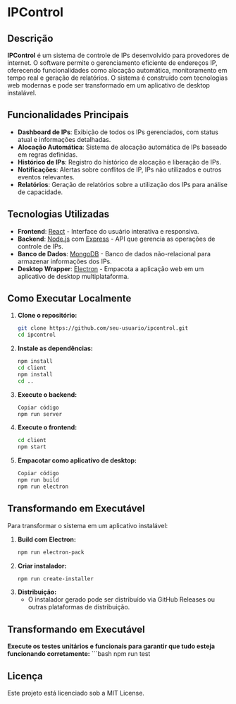 # IPControl

## Descrição

**IPControl** é um sistema de controle de IPs desenvolvido para provedores de internet. O software permite o gerenciamento eficiente de endereços IP, oferecendo funcionalidades como alocação automática, monitoramento em tempo real e geração de relatórios. O sistema é construído com tecnologias web modernas e pode ser transformado em um aplicativo de desktop instalável.

## Funcionalidades Principais

- **Dashboard de IPs**: Exibição de todos os IPs gerenciados, com status atual e informações detalhadas.
- **Alocação Automática**: Sistema de alocação automática de IPs baseado em regras definidas.
- **Histórico de IPs**: Registro do histórico de alocação e liberação de IPs.
- **Notificações**: Alertas sobre conflitos de IP, IPs não utilizados e outros eventos relevantes.
- **Relatórios**: Geração de relatórios sobre a utilização dos IPs para análise de capacidade.

## Tecnologias Utilizadas

- **Frontend**: [React](https://reactjs.org/) - Interface do usuário interativa e responsiva.
- **Backend**: [Node.js](https://nodejs.org/) com [Express](https://expressjs.com/) - API que gerencia as operações de controle de IPs.
- **Banco de Dados**: [MongoDB](https://www.mongodb.com/) - Banco de dados não-relacional para armazenar informações dos IPs.
- **Desktop Wrapper**: [Electron](https://www.electronjs.org/) - Empacota a aplicação web em um aplicativo de desktop multiplataforma.

## Como Executar Localmente

1. **Clone o repositório:**
   ```bash
   git clone https://github.com/seu-usuario/ipcontrol.git
   cd ipcontrol
2. **Instale as dependências:**
    ```bash
    npm install
    cd client
    npm install
    cd ..
3. **Execute o backend:**
    ```bash
    Copiar código
    npm run server
4. **Execute o frontend:**
    ```bash
    cd client
    npm start
5. **Empacotar como aplicativo de desktop:**
    ```bash
    Copiar código
    npm run build
    npm run electron

## Transformando em Executável
Para transformar o sistema em um aplicativo instalável:
1. **Build com Electron:**
   ```bash
   npm run electron-pack
2. **Criar instalador:**
    ```bash
    npm run create-installer
3. **Distribuição:**
    - O instalador gerado pode ser distribuído via GitHub Releases ou outras plataformas de distribuição.

## Transformando em Executável
**Execute os testes unitários e funcionais para garantir que tudo esteja funcionando corretamente:**
    ```bash
    npm run test

## Licença
Este projeto está licenciado sob a MIT License.
